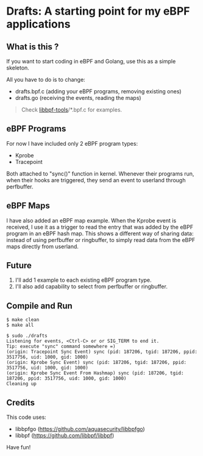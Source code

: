 # Drafts: A starting point for my eBPF applications

## What is this ?

If you want to start coding in eBPF and Golang, use this as a simple skeleton.

All you have to do is to change:

- drafts.bpf.c (adding your eBPF programs, removing existing ones)
- drafts.go (receiving the events, reading the maps)

> Check [libbpf-tools]/*.bpf.c for examples.

## eBPF Programs

For now I have included only 2 eBPF program types:

- Kprobe
- Tracepoint

Both attached to "sync()" function in kernel. Whenever their programs run, when
their hooks are triggered, they send an event to userland through perfbuffer.

## eBPF Maps

I have also added an eBPF map example. When the Kprobe event is received, I use
it as a trigger to read the entry that was added by the eBPF program in an eBPF
hash map. This shows a different way of sharing data: instead of using
perfbuffer or ringbuffer, to simply read data from the eBPF maps directly from
userland.

## Future

1. I'll add 1 example to each existing eBPF program type.
1. I'll also add capability to select from perfbuffer or ringbuffer.

## Compile and Run

```
$ make clean
$ make all

$ sudo ./drafts
Listening for events, <Ctrl-C> or or SIG_TERM to end it.
Tip: execute "sync" command somewhere =)
(origin: Tracepoint Sync Event) sync (pid: 187206, tgid: 187206, ppid: 3517756, uid: 1000, gid: 1000)
(origin: Kprobe Sync Event) sync (pid: 187206, tgid: 187206, ppid: 3517756, uid: 1000, gid: 1000)
(origin: Kprobe Sync Event From Hashmap) sync (pid: 187206, tgid: 187206, ppid: 3517756, uid: 1000, gid: 1000)
Cleaning up
```

## Credits

This code uses:

- libbpfgo (https://github.com/aquasecurity/libbpfgo)
- libbpf (https://github.com/libbpf/libbpf)

Have fun!

[tracee]: https://github.com/aquasecurity/tracee
[libbpf-tools]: https://github.com/iovisor/bcc/tree/master/libbpf-tools
